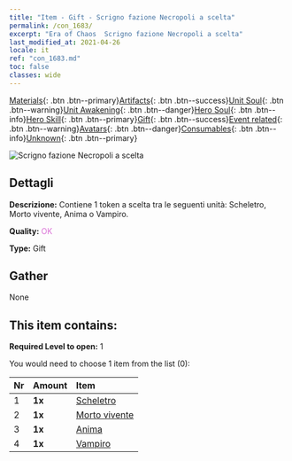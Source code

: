 ```yaml
---
title: "Item - Gift - Scrigno fazione Necropoli a scelta"
permalink: /con_1683/
excerpt: "Era of Chaos  Scrigno fazione Necropoli a scelta"
last_modified_at: 2021-04-26
locale: it
ref: "con_1683.md"
toc: false
classes: wide
---
```

 [Materials](/ItemsIT/){: .btn .btn--primary}[Artifacts](/ItemsIT/Artifacts/){: .btn .btn--success}[Unit Soul](/ItemsIT/UnitSoul/){: .btn .btn--warning}[Unit Awakening](/ItemsIT/UnitAwakening/){: .btn .btn--danger}[Hero Soul](/ItemsIT/HeroSoul/){: .btn .btn--info}[Hero Skill](/ItemsIT/HeroSkill/){: .btn .btn--primary}[Gift](/ItemsIT/Gift/){: .btn .btn--success}[Event related](/ItemsIT/Events/){: .btn .btn--warning}[Avatars](/ItemsIT/Avatars/){: .btn .btn--danger}[Consumables](/ItemsIT/Consumables/){: .btn .btn--info}[Unknown](/ItemsIT/Unknown/){: .btn .btn--primary}

 ![Scrigno fazione Necropoli a scelta](/images/t/i_907282.png)

## Dettagli
 **Descrizione:** Contiene 1 token a scelta tra le seguenti unità: Scheletro, Morto vivente, Anima o Vampiro.

 **Quality:** <span style="color: #DA70D6">OK</span>

 **Type:** Gift

## Gather

  None

## This item contains:

 **Required Level to open:** 1

 You would need to choose 1 item from the list (0):

  | Nr | Amount |     Item    |
  |:---|:-------|:------------|
  | 1 |  **1x** | [Scheletro](/ItemsIT/unt_208/) |  | 
  | 2 |  **1x** | [Morto vivente](/ItemsIT/unt_209/) |  | 
  | 3 |  **1x** | [Anima](/ItemsIT/unt_210/) |  | 
  | 4 |  **1x** | [Vampiro](/ItemsIT/unt_211/) |  | 

